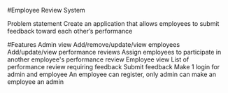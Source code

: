 #Employee Review System

Problem statement
Create an application that allows employees to submit feedback toward each other’s performance

#Features 
Admin view
Add/remove/update/view employees
Add/update/view performance reviews
Assign employees to participate in another employee's performance review
Employee view
List of performance review requiring feedback
Submit feedback
Make 1 login for admin and employee
An employee can register, only admin can make an employee an admin
